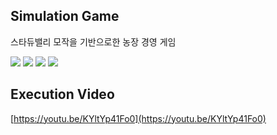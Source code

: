 ## Simulation Game
스타듀밸리 모작을 기반으로한 농장 경영 게임 

 <img src ="https://user-images.githubusercontent.com/49131724/128915397-6eed5745-7d74-48ba-985b-a00ac5e9be9f.png"> <img src ="https://user-images.githubusercontent.com/49131724/128911801-7242119c-bc01-4200-b661-7358d6177d8a.png">
 <img src ="https://user-images.githubusercontent.com/49131724/128911579-61391115-1c93-40ab-9504-0ebc9dc7acdb.png"> <img src ="https://user-images.githubusercontent.com/49131724/128911590-e04f47c3-514c-4c9e-b301-3ba8a47185a5.png">


## Execution Video
[https://youtu.be/KYltYp41Fo0](https://youtu.be/KYltYp41Fo0)

